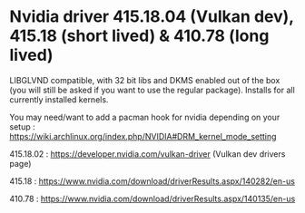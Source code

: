 # Nvidia driver 415.18.04 (Vulkan dev), 415.18 (short lived) & 410.78 (long lived)

LIBGLVND compatible, with 32 bit libs and DKMS enabled out of the box (you will still be asked if you want to use the regular package). Installs for all currently installed kernels.

You may need/want to add a pacman hook for nvidia depending on your setup : https://wiki.archlinux.org/index.php/NVIDIA#DRM_kernel_mode_setting

415.18.02 : https://developer.nvidia.com/vulkan-driver (Vulkan dev drivers page)

415.18 : https://www.nvidia.com/download/driverResults.aspx/140282/en-us

410.78 : https://www.nvidia.com/download/driverResults.aspx/140135/en-us
